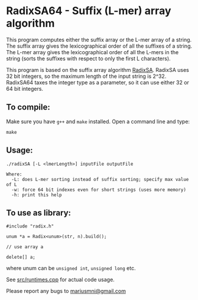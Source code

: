 # RadixSA64 - Suffix (L-mer) array algorithm

This program computes either the suffix array or the L-mer array of a string. The suffix array gives the lexicographical order of all the suffixes of a string. The L-mer array gives the lexicographical order of all the L-mers in the string (sorts the suffixes with respect to only the first L characters).

This program is based on the suffix array algorithm [RadixSA](https://github.com/mariusmni/radixSA). RadixSA uses 32 bit integers, so the maximum length of the input string is 2^32. RadixSA64 taxes the integer type as a parameter, so it can use either 32 or 64 bit integers.


## To compile:

Make sure you have ```g++``` and ```make``` installed. 
Open a command line and type: 

```
make
```

## Usage:

```
./radixSA [-L <lmerLength>] inputFile outputFile

Where:
  -L: does L-mer sorting instead of suffix sorting; specify max value of L
  -w: force 64 bit indexes even for short strings (uses more memory)
  -h: print this help
```

## To use as library:


```
#include "radix.h"
    
unum *a = Radix<unum>(str, n).build();

// use array a

delete[] a;
```

where unum can be `unsigned int`, `unsigned long` etc.

See [src/runtimes.cpp](src/runtimes.cpp) for actual code usage.


Please report any bugs to mariusmni@gmail.com
